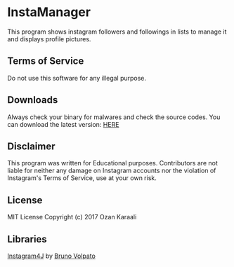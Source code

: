 # InstaManager
This program shows instagram followers and followings in lists to manage it and displays profile pictures.

## Terms of Service
Do not use this software for any illegal purpose.

## Downloads
Always check your binary for malwares and check the source codes.
You can download the latest version: [HERE](https://github.com/ozankaraali/InstaManager/releases)

## Disclaimer
This program was written for Educational purposes. Contributors are not liable for neither any damage on Instagram accounts nor the violation of Instagram's Terms of Service, use at your own risk.

## License
MIT License
Copyright (c) 2017 Ozan Karaali

## Libraries
[Instagram4J](https://github.com/brunocvcunha/instagram4j) by [Bruno Volpato](https://github.com/brunocvcunha)
